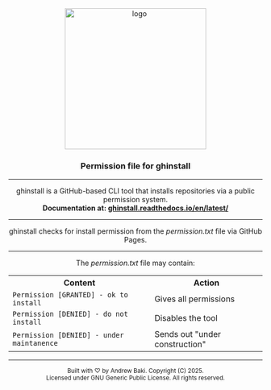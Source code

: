 <div align="center">
<img width="280" alt="logo" src="https://github.com/user-attachments/assets/2f9504e3-5801-42fe-ac77-ecf5ce243468" />  
<h3>Permission file for ghinstall</h3>
<hr>

<p>ghinstall is a GitHub-based CLI tool that installs repositories via a public permission system.<br>
<strong>Documentation at: <a href="https://ghinstall.readthedocs.io/en/latest/">ghinstall.readthedocs.io/en/latest/</a></strong></p>
<hr>

<p>ghinstall checks for install permission from the <i>permission.txt</i> file via GitHub Pages.</p>
<hr>

<p>The <i>permission.txt</i> file may contain:</p>
<table>
  <tr>
    <th>Content</th>
    <th>Action</th>
  </tr>
  <tr>
    <td><code>Permission [GRANTED] - ok to install</code></td>
    <td>Gives all permissions</td>
  </tr>
  <tr>
    <td><code>Permission [DENIED] - do not install</code></td>
    <td>Disables the tool</td>
  </tr>
  <tr>
    <td><code>Permission [DENIED] - under maintanence</code></td>
    <td>Sends out "under construction"</td>
  </tr>
</table>
<hr>

<footer>
<p><small>Built with ♡ by Andrew Baki. Copyright (C) 2025.<br>
Licensed under GNU Generic Public License. All rights reserved.</small></p>
</footer>
</div>
